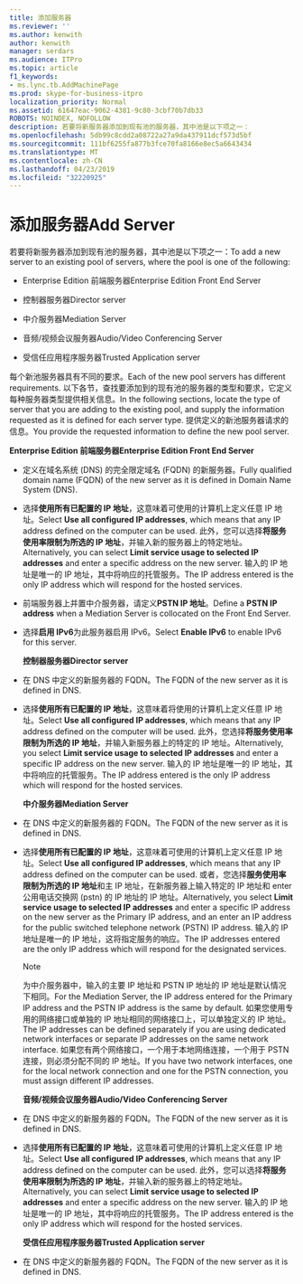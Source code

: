 ```yaml
---
title: 添加服务器
ms.reviewer: ''
ms.author: kenwith
author: kenwith
manager: serdars
ms.audience: ITPro
ms.topic: article
f1_keywords:
- ms.lync.tb.AddMachinePage
ms.prod: skype-for-business-itpro
localization_priority: Normal
ms.assetid: 61647eac-9062-4381-9c80-3cbf70b7db33
ROBOTS: NOINDEX, NOFOLLOW
description: 若要将新服务器添加到现有池的服务器，其中池是以下项之一：
ms.openlocfilehash: 5db99c8cdd2a08722a27a9da437911dcf573d5bf
ms.sourcegitcommit: 111bf6255fa877b3fce70fa8166e8ec5a6643434
ms.translationtype: MT
ms.contentlocale: zh-CN
ms.lasthandoff: 04/23/2019
ms.locfileid: "32220925"
---
```

# <a name="add-server"></a><span data-ttu-id="3a98a-103">添加服务器</span><span class="sxs-lookup"><span data-stu-id="3a98a-103">Add Server</span></span>
 
<span data-ttu-id="3a98a-104">若要将新服务器添加到现有池的服务器，其中池是以下项之一：</span><span class="sxs-lookup"><span data-stu-id="3a98a-104">To add a new server to an existing pool of servers, where the pool is one of the following:</span></span>
  
- <span data-ttu-id="3a98a-105">Enterprise Edition 前端服务器</span><span class="sxs-lookup"><span data-stu-id="3a98a-105">Enterprise Edition Front End Server</span></span>
    
- <span data-ttu-id="3a98a-106">控制器服务器</span><span class="sxs-lookup"><span data-stu-id="3a98a-106">Director server</span></span>
    
- <span data-ttu-id="3a98a-107">中介服务器</span><span class="sxs-lookup"><span data-stu-id="3a98a-107">Mediation Server</span></span>
    
- <span data-ttu-id="3a98a-108">音频/视频会议服务器</span><span class="sxs-lookup"><span data-stu-id="3a98a-108">Audio/Video Conferencing Server</span></span>
    
- <span data-ttu-id="3a98a-109">受信任应用程序服务器</span><span class="sxs-lookup"><span data-stu-id="3a98a-109">Trusted Application server</span></span>
    
<span data-ttu-id="3a98a-110">每个新池服务器具有不同的要求。</span><span class="sxs-lookup"><span data-stu-id="3a98a-110">Each of the new pool servers has different requirements.</span></span> <span data-ttu-id="3a98a-111">以下各节，查找要添加到的现有池的服务器的类型和要求，它定义每种服务器类型提供相关信息。</span><span class="sxs-lookup"><span data-stu-id="3a98a-111">In the following sections, locate the type of server that you are adding to the existing pool, and supply the information requested as it is defined for each server type.</span></span> <span data-ttu-id="3a98a-112">提供定义的新池服务器请求的信息。</span><span class="sxs-lookup"><span data-stu-id="3a98a-112">You provide the requested information to define the new pool server.</span></span>
  
 <span data-ttu-id="3a98a-113">**Enterprise Edition 前端服务器**</span><span class="sxs-lookup"><span data-stu-id="3a98a-113">**Enterprise Edition Front End Server**</span></span>
  
- <span data-ttu-id="3a98a-114">定义在域名系统 (DNS) 的完全限定域名 (FQDN) 的新服务器。</span><span class="sxs-lookup"><span data-stu-id="3a98a-114">Fully qualified domain name (FQDN) of the new server as it is defined in Domain Name System (DNS).</span></span>
    
- <span data-ttu-id="3a98a-115">选择**使用所有已配置的 IP 地址**，这意味着可使用的计算机上定义任意 IP 地址。</span><span class="sxs-lookup"><span data-stu-id="3a98a-115">Select **Use all configured IP addresses**, which means that any IP address defined on the computer can be used.</span></span> <span data-ttu-id="3a98a-116">此外，您可以选择**将服务使用率限制为所选的 IP 地址**，并输入新的服务器上的特定地址。</span><span class="sxs-lookup"><span data-stu-id="3a98a-116">Alternatively, you can select **Limit service usage to selected IP addresses** and enter a specific address on the new server.</span></span> <span data-ttu-id="3a98a-117">输入的 IP 地址是唯一的 IP 地址，其中将响应的托管服务。</span><span class="sxs-lookup"><span data-stu-id="3a98a-117">The IP address entered is the only IP address which will respond for the hosted services.</span></span>
    
- <span data-ttu-id="3a98a-118">前端服务器上并置中介服务器，请定义**PSTN IP 地址**。</span><span class="sxs-lookup"><span data-stu-id="3a98a-118">Define a **PSTN IP address** when a Mediation Server is collocated on the Front End Server.</span></span>
    
- <span data-ttu-id="3a98a-119">选择**启用 IPv6**为此服务器启用 IPv6。</span><span class="sxs-lookup"><span data-stu-id="3a98a-119">Select **Enable IPv6** to enable IPv6 for this server.</span></span>
    
  <span data-ttu-id="3a98a-120">**控制器服务器**</span><span class="sxs-lookup"><span data-stu-id="3a98a-120">**Director server**</span></span>
  
- <span data-ttu-id="3a98a-121">在 DNS 中定义的新服务器的 FQDN。</span><span class="sxs-lookup"><span data-stu-id="3a98a-121">The FQDN of the new server as it is defined in DNS.</span></span>
    
- <span data-ttu-id="3a98a-122">选择**使用所有已配置的 IP 地址**，这意味着将使用的计算机上定义任意 IP 地址。</span><span class="sxs-lookup"><span data-stu-id="3a98a-122">Select **Use all configured IP addresses**, which means that any IP address defined on the computer will be used.</span></span> <span data-ttu-id="3a98a-123">此外，您选择**将服务使用率限制为所选的 IP 地址**，并输入新服务器上的特定的 IP 地址。</span><span class="sxs-lookup"><span data-stu-id="3a98a-123">Alternatively, you select **Limit service usage to selected IP addresses** and enter a specific IP address on the new server.</span></span> <span data-ttu-id="3a98a-124">输入的 IP 地址是唯一的 IP 地址，其中将响应的托管服务。</span><span class="sxs-lookup"><span data-stu-id="3a98a-124">The IP address entered is the only IP address which will respond for the hosted services.</span></span>
    
  <span data-ttu-id="3a98a-125">**中介服务器**</span><span class="sxs-lookup"><span data-stu-id="3a98a-125">**Mediation Server**</span></span>
  
- <span data-ttu-id="3a98a-126">在 DNS 中定义的新服务器的 FQDN。</span><span class="sxs-lookup"><span data-stu-id="3a98a-126">The FQDN of the new server as it is defined in DNS.</span></span>
    
- <span data-ttu-id="3a98a-127">选择**使用所有已配置的 IP 地址**，这意味着可使用的计算机上定义任意 IP 地址。</span><span class="sxs-lookup"><span data-stu-id="3a98a-127">Select **Use all configured IP addresses**, which means that any IP address defined on the computer can be used.</span></span> <span data-ttu-id="3a98a-128">或者，您选择**服务使用率限制为所选的 IP 地址**和主 IP 地址，在新服务器上输入特定的 IP 地址和 enter 公用电话交换网 (pstn) 的 IP 地址的 IP 地址。</span><span class="sxs-lookup"><span data-stu-id="3a98a-128">Alternatively, you select **Limit service usage to selected IP addresses** and enter a specific IP address on the new server as the Primary IP address, and an enter an IP address for the public switched telephone network (PSTN) IP address.</span></span> <span data-ttu-id="3a98a-129">输入的 IP 地址是唯一的 IP 地址，这将指定服务的响应。</span><span class="sxs-lookup"><span data-stu-id="3a98a-129">The IP addresses entered are the only IP address which will respond for the designated services.</span></span>
    
    > [!NOTE]
    > <span data-ttu-id="3a98a-130">为中介服务器中，输入的主要 IP 地址和 PSTN IP 地址的 IP 地址是默认情况下相同。</span><span class="sxs-lookup"><span data-stu-id="3a98a-130">For the Mediation Server, the IP address entered for the Primary IP address and the PSTN IP address is the same by default.</span></span> <span data-ttu-id="3a98a-131">如果您使用专用的网络接口或单独的 IP 地址相同的网络接口上，可以单独定义的 IP 地址。</span><span class="sxs-lookup"><span data-stu-id="3a98a-131">The IP addresses can be defined separately if you are using dedicated network interfaces or separate IP addresses on the same network interface.</span></span> <span data-ttu-id="3a98a-132">如果您有两个网络接口，一个用于本地网络连接，一个用于 PSTN 连接，则必须分配不同的 IP 地址。</span><span class="sxs-lookup"><span data-stu-id="3a98a-132">If you have two network interfaces, one for the local network connection and one for the PSTN connection, you must assign different IP addresses.</span></span> 
  
  <span data-ttu-id="3a98a-133">**音频/视频会议服务器**</span><span class="sxs-lookup"><span data-stu-id="3a98a-133">**Audio/Video Conferencing Server**</span></span>
  
- <span data-ttu-id="3a98a-134">在 DNS 中定义的新服务器的 FQDN。</span><span class="sxs-lookup"><span data-stu-id="3a98a-134">The FQDN of the new server as it is defined in DNS.</span></span>
    
- <span data-ttu-id="3a98a-135">选择**使用所有已配置的 IP 地址**，这意味着可使用的计算机上定义任意 IP 地址。</span><span class="sxs-lookup"><span data-stu-id="3a98a-135">Select **Use all configured IP addresses**, which means that any IP address defined on the computer can be used.</span></span> <span data-ttu-id="3a98a-136">此外，您可以选择**将服务使用率限制为所选的 IP 地址**，并输入新的服务器上的特定地址。</span><span class="sxs-lookup"><span data-stu-id="3a98a-136">Alternatively, you can select **Limit service usage to selected IP addresses** and enter a specific address on the new server.</span></span> <span data-ttu-id="3a98a-137">输入的 IP 地址是唯一的 IP 地址，其中将响应的托管服务。</span><span class="sxs-lookup"><span data-stu-id="3a98a-137">The IP address entered is the only IP address which will respond for the hosted services.</span></span>
    
  <span data-ttu-id="3a98a-138">**受信任应用程序服务器**</span><span class="sxs-lookup"><span data-stu-id="3a98a-138">**Trusted Application server**</span></span>
  
- <span data-ttu-id="3a98a-139">在 DNS 中定义的新服务器的 FQDN。</span><span class="sxs-lookup"><span data-stu-id="3a98a-139">The FQDN of the new server as it is defined in DNS.</span></span>
    

